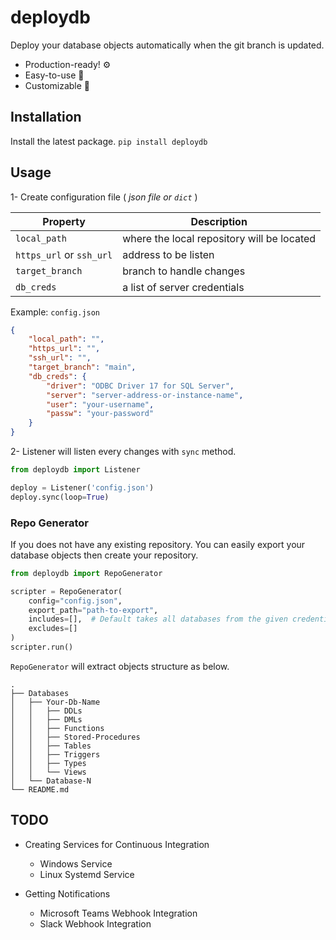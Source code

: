 # deploydb

Deploy your database objects automatically when the git branch is updated.

* Production-ready! ⚙️
* Easy-to-use 🔨
* Customizable 🔧


## Installation
Install the latest package. `pip install deploydb`


## Usage
1- Create configuration file ( *json file or `dict`* )

|Property|Description|
|------------|-----------|
|`local_path`|where the local repository will be located|
|`https_url` or `ssh_url`|address to be listen|
|`target_branch`|branch to handle changes|
|`db_creds`|a list of server credentials|

Example: `config.json`
```json
{
    "local_path": "",
    "https_url": "",
    "ssh_url": "",
    "target_branch": "main",
    "db_creds": {
        "driver": "ODBC Driver 17 for SQL Server",
        "server": "server-address-or-instance-name",
        "user": "your-username",
        "passw": "your-password"
    }
}
```

2- Listener will listen every changes with `sync` method.

```python
from deploydb import Listener

deploy = Listener('config.json')
deploy.sync(loop=True)
```


### Repo Generator
If you does not have any existing repository. You can easily export your database objects then create your repository.
```python
from deploydb import RepoGenerator

scripter = RepoGenerator(
    config="config.json",
    export_path="path-to-export",
    includes=[],  # Default takes all databases from the given credential if not specified.
    excludes=[]
)
scripter.run()
```
`RepoGenerator` will extract objects structure as below.

```
.
├── Databases
│   ├── Your-Db-Name
│   │   ├── DDLs
│   │   ├── DMLs
│   │   ├── Functions
│   │   ├── Stored-Procedures
│   │   ├── Tables
│   │   ├── Triggers
│   │   ├── Types
│   │   └── Views
│   └── Database-N
└── README.md
```

## TODO

* Creating Services for Continuous Integration
    * Windows Service
    * Linux Systemd Service

* Getting Notifications
    * Microsoft Teams Webhook Integration
    * Slack Webhook Integration
